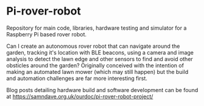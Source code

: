 # Pi-rover-robot

Repository for main code, libraries, hardware testing and simulator for a Raspberry Pi based rover robot.

Can I create an autonomous rover robot that can navigate around the garden, tracking it's location with BLE beacons, using a camera and image analysis to detect the lawn edge and other sensors to find and avoid other obsticles around the garden? Originally conceived with the intention of making an automated lawn mower (which may still happen) but the build and automation challenges are far more interesting first.

Blog posts detailing hardware build and software development can be found at https://samndave.org.uk/ourdoc/pi-rover-robot-project/
